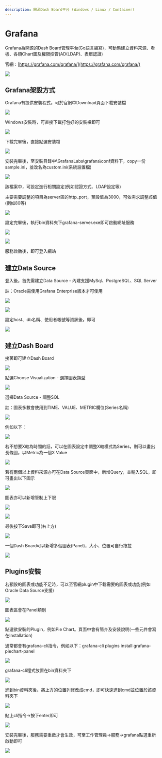 ```yaml
---
description: 開源Dash Board平台 (Windows / Linux / Container)
---
```


# Grafana

Grafana為開源的Dash Board管理平台\(Go語言編寫\)，可動態建立資料來源、看板、各類Chart圖及權限控管\(AD\(LDAP\)、表單認證\)

官網：[https://grafana.com/grafana/](https://grafana.com/grafana/)

![](../.gitbook/assets/image%20%28181%29.png)

## Grafana架設方式

Grafana有提供安裝程式，可於官網中Download頁面下載安裝檔

![](../.gitbook/assets/image%20%28426%29.png)

Windows安裝時，可直接下載打包好的安裝檔即可

![](../.gitbook/assets/image%20%28269%29.png)

下載完畢後，直接點選安裝檔

![](../.gitbook/assets/image%20%28350%29.png)

安裝完畢後，至安裝目錄中\GrafanaLabs\grafana\conf資料下，copy一份sample.ini，並改名為custom.ini\(系統設置檔\)

![](../.gitbook/assets/image%20%2812%29.png)

該檔案中，可設定進行相關設定\(例如認證方式、LDAP設定等\)

主要需要調整的項目為server區的http\_port，預設值為3000，可依需求調整該值\(例如80等\)

![](../.gitbook/assets/image%20%28138%29.png)

設定完畢後，執行bin資料夾下grafana-server.exe即可啟動網址服務

![](../.gitbook/assets/image%20%2862%29.png)

![](../.gitbook/assets/image%20%28223%29.png)

服務啟動後，即可登入網站

## 建立Data Source

登入後，首先需建立Data Source - 內建支援MySql、PostgreSQL、SQL Server

註：Oracle需使用Grafana Enterprise版本才可使用

![](../.gitbook/assets/image%20%28242%29.png)

![](../.gitbook/assets/image%20%28189%29.png)

設定host、db名稱、使用者帳號等資訊後，即可

![](../.gitbook/assets/image%20%2826%29.png)

## 建立Dash Board

接著即可建立Dash Board

![](../.gitbook/assets/image%20%28448%29.png)

點選Choose Visualization - 選擇圖表類型

![](../.gitbook/assets/image%20%2881%29.png)

選擇Data Source - 調整SQL

註：圖表多數會使用到TIME、VALUE、METRIC欄位\(Series名稱\)

![](../.gitbook/assets/image%20%28265%29.png)

例如以下：

![](../.gitbook/assets/image%20%2884%29.png)

若不想要X軸為時間的話，可以在圖表設定中調整X軸模式為Series，則可以畫出長條圖，以Metric為一個X Value

![](../.gitbook/assets/image%20%28241%29.png)

若有兩個以上資料來源亦可在Data Source頁面中，新增Query，並輸入SQL，即可畫出以下圖示

![](../.gitbook/assets/image%20%28276%29.png)

圖表亦可以新增管制上下限

![](../.gitbook/assets/image%20%28433%29.png)

![](../.gitbook/assets/image%20%28134%29.png)

最後按下Save即可\(右上方\)

![](../.gitbook/assets/image%20%2835%29.png)

一個Dash Board可以新增多個圖表\(Panel\)，大小、位置可自行拖拉

![](../.gitbook/assets/image%20%28383%29.png)



## Plugins安裝

若預設的圖表或功能不足時，可以至官網plugin中下載需要的圖表或功能\(例如Oracle Data Source支援\)

![](../.gitbook/assets/image%20%28192%29.png)

圖表區會在Panel類別

![](../.gitbook/assets/image%20%28414%29.png)

點選欲安裝的Plugin，例如Pie Chart。頁面中會有簡介及安裝說明\(一些元件會寫在Installation\)

通常都會有grafana-cli指令，例如以下：grafana-cli plugins install grafana-piechart-panel

![](../.gitbook/assets/image%20%28248%29.png)

grafana-cli程式放置在bin資料夾下

![](../.gitbook/assets/image%20%2866%29.png)

進到bin資料夾後，將上方的位置列修改成cmd，即可快速進到cmd並位置於該資料夾下

![](../.gitbook/assets/image%20%28270%29.png)

貼上cli指令→按下enter即可

![](../.gitbook/assets/image%20%2878%29.png)

安裝完畢後，服務需要重啟才會生效，可至工作管理員→服務→grafana點選重新啟動即可

![](../.gitbook/assets/image%20%28434%29.png)

